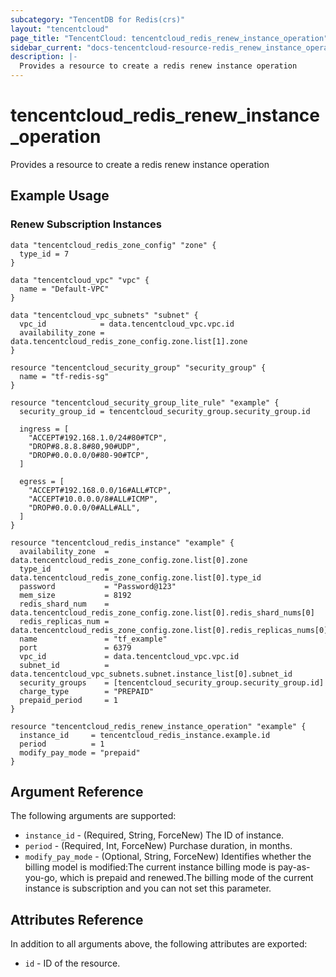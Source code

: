 ```yaml
---
subcategory: "TencentDB for Redis(crs)"
layout: "tencentcloud"
page_title: "TencentCloud: tencentcloud_redis_renew_instance_operation"
sidebar_current: "docs-tencentcloud-resource-redis_renew_instance_operation"
description: |-
  Provides a resource to create a redis renew instance operation
---
```


# tencentcloud_redis_renew_instance_operation

Provides a resource to create a redis renew instance operation

## Example Usage

### Renew Subscription Instances

```hcl
data "tencentcloud_redis_zone_config" "zone" {
  type_id = 7
}

data "tencentcloud_vpc" "vpc" {
  name = "Default-VPC"
}

data "tencentcloud_vpc_subnets" "subnet" {
  vpc_id            = data.tencentcloud_vpc.vpc.id
  availability_zone = data.tencentcloud_redis_zone_config.zone.list[1].zone
}

resource "tencentcloud_security_group" "security_group" {
  name = "tf-redis-sg"
}

resource "tencentcloud_security_group_lite_rule" "example" {
  security_group_id = tencentcloud_security_group.security_group.id

  ingress = [
    "ACCEPT#192.168.1.0/24#80#TCP",
    "DROP#8.8.8.8#80,90#UDP",
    "DROP#0.0.0.0/0#80-90#TCP",
  ]

  egress = [
    "ACCEPT#192.168.0.0/16#ALL#TCP",
    "ACCEPT#10.0.0.0/8#ALL#ICMP",
    "DROP#0.0.0.0/0#ALL#ALL",
  ]
}

resource "tencentcloud_redis_instance" "example" {
  availability_zone  = data.tencentcloud_redis_zone_config.zone.list[0].zone
  type_id            = data.tencentcloud_redis_zone_config.zone.list[0].type_id
  password           = "Password@123"
  mem_size           = 8192
  redis_shard_num    = data.tencentcloud_redis_zone_config.zone.list[0].redis_shard_nums[0]
  redis_replicas_num = data.tencentcloud_redis_zone_config.zone.list[0].redis_replicas_nums[0]
  name               = "tf_example"
  port               = 6379
  vpc_id             = data.tencentcloud_vpc.vpc.id
  subnet_id          = data.tencentcloud_vpc_subnets.subnet.instance_list[0].subnet_id
  security_groups    = [tencentcloud_security_group.security_group.id]
  charge_type        = "PREPAID"
  prepaid_period     = 1
}

resource "tencentcloud_redis_renew_instance_operation" "example" {
  instance_id     = tencentcloud_redis_instance.example.id
  period          = 1
  modify_pay_mode = "prepaid"
}
```

## Argument Reference

The following arguments are supported:

* `instance_id` - (Required, String, ForceNew) The ID of instance.
* `period` - (Required, Int, ForceNew) Purchase duration, in months.
* `modify_pay_mode` - (Optional, String, ForceNew) Identifies whether the billing model is modified:The current instance billing mode is pay-as-you-go, which is prepaid and renewed.The billing mode of the current instance is subscription and you can not set this parameter.

## Attributes Reference

In addition to all arguments above, the following attributes are exported:

* `id` - ID of the resource.




